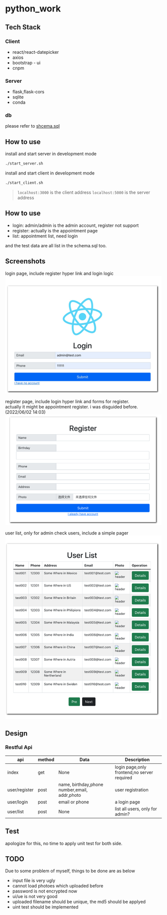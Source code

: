 # python_work


## Tech Stack

### Client
* react/react-datepicker
* axios
* bootstrap - ui
* cnpm

### Server
* flask,flask-cors
* sqlite
* conda

### db
please refer to [shcema.sql](./backend/schema.sql)

## How to use 

install and start server in development mode
```sh
./start_server.sh
```
install and start client in development mode
```sh
./start_client.sh
```

> `localhost:3000` is the client address
> `localhost:5000` is the server address

## How to use
* login: admin/admin is the admin account, register not support
* register: actually is the appointment page
* list: appointment list, need login

and the test data are all list in the schema.sql too.

## Screenshots
login page, include register hyper link and login logic
![Login](./screenshots/login.png)

register page, include login hyper link and forms for register.  
actually it might be appointment register. i was disguided before. (2022/06/02 14:03)
![Register](./screenshots/register.png)

user list, only for admin check users, include a simple pager
![list](./screenshots/list.png)

## Design
### Restful Api
| api | method | Data| Description |
|----------|--------|-------------|----------|
|index       |  get|None |login page,only frontend,no server required|
|user/register|post|name, birthday,phone number,email, addr,photo|user registration|
|user/login|post|email or phone| a login page|
|user/list|post|None|list all users, only for admin?|


## Test
apologize for this, no time to apply unit test for both side.

## TODO
Due to some problem of myself, things to be done are as below
* input file is very ugly
* cannot load photoes which uploaded before
* password is not encrypted now
* ui/ue is not very good
* uploaded filename should be unique, the md5 should be applyed
* uint test should be implemented